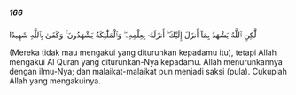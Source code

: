 ##### 166

<span class="ayah">لَّٰكِنِ ٱللَّهُ يَشْهَدُ بِمَآ أَنزَلَ إِلَيْكَ ۖ أَنزَلَهُۥ بِعِلْمِهِۦ ۖ وَٱلْمَلَٰٓئِكَةُ يَشْهَدُونَ ۚ وَكَفَىٰ بِٱللَّهِ شَهِيدًا</span>

<span class="ayah_translation">(Mereka tidak mau mengakui yang diturunkan kepadamu itu), tetapi Allah mengakui Al Quran yang diturunkan-Nya kepadamu. Allah menurunkannya dengan ilmu-Nya; dan malaikat-malaikat pun menjadi saksi (pula). Cukuplah Allah yang mengakuinya.</span>
